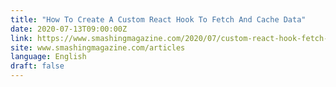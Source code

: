 ```yaml
---
title: "How To Create A Custom React Hook To Fetch And Cache Data"
date: 2020-07-13T09:00:00Z
link: https://www.smashingmagazine.com/2020/07/custom-react-hook-fetch-cache-data/?utm_medium=RSS&utm_source=news.12bit.vn
site: www.smashingmagazine.com/articles
language: English
draft: false
---
```

